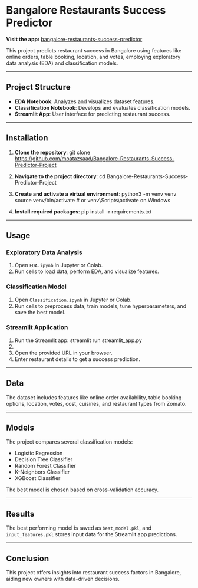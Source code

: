 # Bangalore Restaurants Success Predictor

**Visit the app:** [bangalore-restaurants-success-predictor](https://bangalore-restaurants-success-predictor-project-g7fhutiufsehbu.streamlit.app)

This project predicts restaurant success in Bangalore using features like online orders, table booking, location, and votes, employing exploratory data analysis (EDA) and classification models.

---

## Project Structure

- **EDA Notebook**: Analyzes and visualizes dataset features.
- **Classification Notebook**: Develops and evaluates classification models.
- **Streamlit App**: User interface for predicting restaurant success.

---

## Installation

1. **Clone the repository**: git clone https://github.com/moatazsaad/Bangalore-Restaurants-Success-Predictor-Project

2. **Navigate to the project directory**: cd Bangalore-Restaurants-Success-Predictor-Project

3. **Create and activate a virtual environment**: python3 -m venv venv
source venv/bin/activate # or venv\Scripts\activate on Windows

4. **Install required packages**: pip install -r requirements.txt


---

## Usage

### Exploratory Data Analysis

1. Open `EDA.ipynb` in Jupyter or Colab.
2. Run cells to load data, perform EDA, and visualize features.

### Classification Model

1. Open `Classification.ipynb` in Jupyter or Colab.
2. Run cells to preprocess data, train models, tune hyperparameters, and save the best model.

### Streamlit Application

1. Run the Streamlit app: streamlit run streamlit_app.py
2. 
2. Open the provided URL in your browser.
3. Enter restaurant details to get a success prediction.

---

## Data

The dataset includes features like online order availability, table booking options, location, votes, cost, cuisines, and restaurant types from Zomato.

---

## Models

The project compares several classification models:

- Logistic Regression
- Decision Tree Classifier
- Random Forest Classifier
- K-Neighbors Classifier
- XGBoost Classifier

The best model is chosen based on cross-validation accuracy.

---

## Results

The best performing model is saved as `best_model.pkl`, and `input_features.pkl` stores input data for the Streamlit app predictions.

---

## Conclusion

This project offers insights into restaurant success factors in Bangalore, aiding new owners with data-driven decisions.

